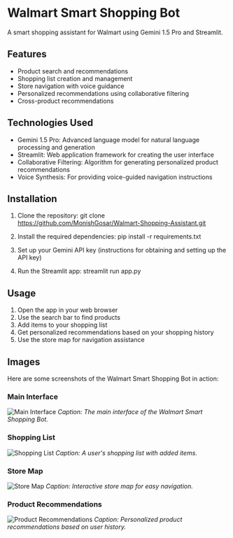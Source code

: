 # Walmart Smart Shopping Bot

A smart shopping assistant for Walmart using Gemini 1.5 Pro and Streamlit.

## Features

- Product search and recommendations
- Shopping list creation and management
- Store navigation with voice guidance
- Personalized recommendations using collaborative filtering
- Cross-product recommendations

## Technologies Used

- Gemini 1.5 Pro: Advanced language model for natural language processing and generation
- Streamlit: Web application framework for creating the user interface
- Collaborative Filtering: Algorithm for generating personalized product recommendations
- Voice Synthesis: For providing voice-guided navigation instructions

## Installation

1. Clone the repository:
git clone https://github.com/MonishGosar/Walmart-Shopping-Assistant.git

2. Install the required dependencies:
pip install -r requirements.txt

3. Set up your Gemini API key (instructions for obtaining and setting up the API key)

4. Run the Streamlit app:
streamlit run app.py

## Usage

1. Open the app in your web browser
2. Use the search bar to find products
3. Add items to your shopping list
4. Get personalized recommendations based on your shopping history
5. Use the store map for navigation assistance

## Images

Here are some screenshots of the Walmart Smart Shopping Bot in action:

### Main Interface
![Main Interface](path/to/main_interface.png)
*Caption: The main interface of the Walmart Smart Shopping Bot.*

### Shopping List
![Shopping List](path/to/shopping_list.png)
*Caption: A user's shopping list with added items.*

### Store Map
![Store Map](path/to/store_map.png)
*Caption: Interactive store map for easy navigation.*

### Product Recommendations
![Product Recommendations](path/to/recommendations.png)
*Caption: Personalized product recommendations based on user history.*
